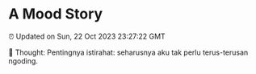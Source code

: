 # A Mood Story

⏰ Updated on Sun, 22 Oct 2023 23:27:22 GMT

💭 Thought: Pentingnya istirahat: seharusnya aku tak perlu terus-terusan ngoding.

